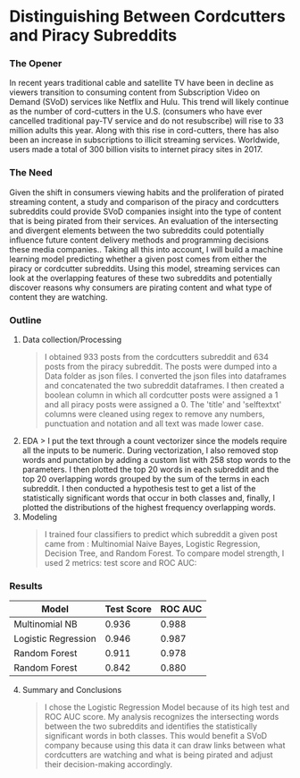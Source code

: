 # Distinguishing Between Cordcutters and Piracy Subreddits


### The Opener

In recent years traditional cable and satellite TV have been in decline as viewers transition to consuming content from Subscription Video on Demand (SVoD) services like Netflix and Hulu.  This trend will likely continue as the number of cord-cutters in the U.S. (consumers who have ever cancelled traditional pay-TV service and do not resubscribe) will rise to 33 million adults this year.  Along with this rise in cord-cutters, there has also been an increase in subscriptions to illicit streaming services.  Worldwide, users made a total of 300 billion visits to internet piracy sites in 2017.

### The Need

Given the shift in consumers viewing habits and the proliferation of pirated streaming content, a study and comparison of the piracy and cordcutters subreddits could provide SVoD companies insight into the type of content that is being pirated from their services.  An evaluation of the intersecting and divergent elements between the two subreddits could potentially influence future content delivery methods and programming decisions these media companies..  Taking all this into account, I will build a machine learning model predicting whether a given post comes from either the piracy or cordcutter subreddits.  Using this model, streaming services can look at the overlapping features of these two subreddits and potentially discover reasons why consumers are pirating content and what type of content they are watching.   

### Outline
1. Data collection/Processing
	> I obtained 933 posts from the cordcutters subreddit and 634 posts from the piracy subreddit. The posts were dumped into a Data folder as json files.  I converted the json files into dataframes and concatenated the two subreddit dataframes. I then created a boolean column in which all cordcutter posts were assigned a 1 and all piracy posts were assigned a 0.  The 'title' and 'selftextxt' columns were cleaned using regex to remove any numbers, punctuation and notation and all text was made lower case.  
2. EDA
    	> I put the text through a count vectorizer since the models require all the inputs to be numeric. During vectorization, I also removed stop words and punctation 	by adding a custom list with 258 stop words to the parameters.  I then plotted the top 20 words in each subreddit and the top 20 overlapping words grouped by the 	sum of the terms in each subreddit.  I then conducted a hypothesis test to get a list of the statistically significant words that occur in both classes and, finally, I plotted the distributions of the highest frequency overlapping words.
3. Modeling
	> I trained four classifiers to predict which subreddit a given post came from : Multinomial Naive Bayes, Logistic Regression, Decision Tree, and Random Forest. 	To compare model strength, I used 2 metrics: test score and ROC AUC:


### Results

| Model                   | Test Score |  ROC AUC 
|-------------------------|------------|----------
| Multinomial NB          | 0.936      | 0.988       
| Logistic Regression     | 0.946      | 0.987        
| Random Forest           | 0.911      | 0.978        
| Random Forest           | 0.842      | 0.880       
   

4. Summary and Conclusions
	> I chose the Logistic Regression Model because of its high test and ROC AUC score.  My analysis recognizes the intersecting words between the two subreddits and identifies the statistically significant words in both classes. This would benefit a SVoD company because using this data it can draw links between what 	cordcutters are watching and what is being pirated and adjust their decision-making accordingly.  
